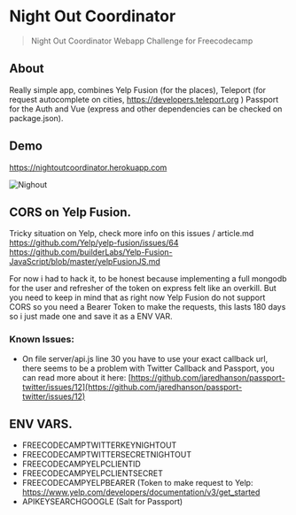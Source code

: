 # Night Out Coordinator

> Night Out Coordinator Webapp Challenge for Freecodecamp

## About
Really simple app, combines Yelp Fusion (for the places), Teleport (for request autocomplete on cities, https://developers.teleport.org ) Passport for the Auth and Vue (express and other dependencies can be checked on package.json).

## Demo
https://nightoutcoordinator.herokuapp.com

![Nighout](http://wilsonmunoz.net/etc/githubgifs/nighout.gif "Night Out Coordinator")


## CORS on Yelp Fusion.
Tricky situation on Yelp, check more info on this issues / article.md
https://github.com/Yelp/yelp-fusion/issues/64
https://github.com/builderLabs/Yelp-Fusion-JavaScript/blob/master/yelpFusionJS.md

For now i had to hack it, to be honest because implementing a full mongodb for the user and refresher of the token on express felt like an overkill.
But you need to keep in mind that as right now Yelp Fusion do not support CORS so you need a Bearer Token to make the requests, this lasts 180 days so i just made one and save it as a ENV VAR.

### Known Issues:
* On file server/api.js line 30 you have to use your exact callback url, there seems to be a problem with Twitter Callback and Passport, you can read more about it here: [https://github.com/jaredhanson/passport-twitter/issues/12](https://github.com/jaredhanson/passport-twitter/issues/12)

## ENV VARS.

- FREECODECAMPTWITTERKEYNIGHTOUT
- FREECODECAMPTWITTERSECRETNIGHTOUT
- FREECODECAMPYELPCLIENTID
- FREECODECAMPYELPCLIENTSECRET
- FREECODECAMPYELPBEARER (Token to make request to Yelp: https://www.yelp.com/developers/documentation/v3/get_started
- APIKEYSEARCHGOOGLE (Salt for Passport)